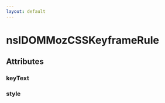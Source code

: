 ```yaml
---
layout: default
---
```


# nsIDOMMozCSSKeyframeRule #

## Attributes ##

### keyText ###

### style ###
